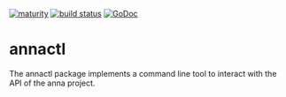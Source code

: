 [![maturity](https://img.shields.io/badge/status-alpha-red.svg)](https://github.com/the-anna-project/annactl) [![build status](https://travis-ci.org/the-anna-project/annactl.svg?branch=master)](https://travis-ci.org/the-anna-project/annactl) [![GoDoc](https://godoc.org/github.com/the-anna-project/annactl?status.svg)](http://godoc.org/github.com/the-anna-project/annactl)

# annactl
The annactl package implements a command line tool to interact with the API of
the anna project.
